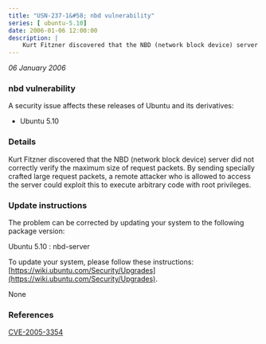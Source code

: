 ```yaml
---
title: "USN-237-1&#58; nbd vulnerability"
series: [ ubuntu-5.10]
date: 2006-01-06 12:00:00
description: |
    Kurt Fitzner discovered that the NBD (network block device) server did not correctly verify the maximum size of request packets. By sending specially crafted large request packets, a remote attacker who is allowed to access the server could exploit this to execute arbitrary code with root privileges.
--- 
```

 
 

*06 January 2006*

### nbd vulnerability

A security issue affects these releases of Ubuntu and its derivatives:

* Ubuntu 5.10

### Details

Kurt Fitzner discovered that the NBD (network block device) server did not correctly verify the maximum size of request packets. By sending specially crafted large request packets, a remote attacker who is allowed to access the server could exploit this to execute arbitrary code with root privileges.

### Update instructions

The problem can be corrected by updating your system to the following package version:

Ubuntu 5.10
 : nbd-server 

To update your system, please follow these instructions: [https://wiki.ubuntu.com/Security/Upgrades](https://wiki.ubuntu.com/Security/Upgrades).

None

### References

 
 [CVE-2005-3354](http://people.ubuntu.com/~ubuntu-security/cve/CVE-2005-3354)
 

